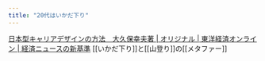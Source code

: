 ```yaml
---
title: "20代はいかだ下り"
---
```


[日本型キャリアデザインの方法　大久保幸夫著 | オリジナル | 東洋経済オンライン | 経済ニュースの新基準](https://toyokeizai.net/articles/-/6073)
[[いかだ下り]]と[[山登り]]の[[メタファー]]
